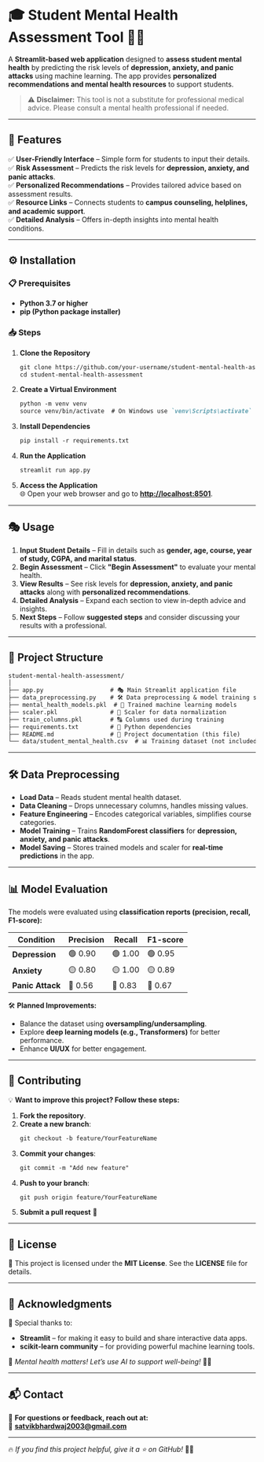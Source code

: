 # 🎓 Student Mental Health Assessment Tool 🧠💙  

A **Streamlit-based web application** designed to **assess student mental health** by predicting the risk levels of **depression, anxiety, and panic attacks** using machine learning. The app provides **personalized recommendations and mental health resources** to support students.  

> ⚠️ **Disclaimer:** This tool is not a substitute for professional medical advice. Please consult a mental health professional if needed.

---

## 📌 Features  

✅ **User-Friendly Interface** – Simple form for students to input their details.  
✅ **Risk Assessment** – Predicts the risk levels for **depression, anxiety, and panic attacks**.  
✅ **Personalized Recommendations** – Provides tailored advice based on assessment results.  
✅ **Resource Links** – Connects students to **campus counseling, helplines, and academic support**.  
✅ **Detailed Analysis** – Offers in-depth insights into mental health conditions.  

---

## ⚙️ Installation  

### 📋 Prerequisites  

- **Python 3.7 or higher**  
- **pip (Python package installer)**  

### 📥 Steps  

1. **Clone the Repository**  
   ```markdown
   git clone https://github.com/your-username/student-mental-health-assessment.git
   cd student-mental-health-assessment
   ```

2. **Create a Virtual Environment**  
   ```markdown
   python -m venv venv
   source venv/bin/activate  # On Windows use `venv\Scripts\activate`
   ```

3. **Install Dependencies**  
   ```markdown
   pip install -r requirements.txt
   ```

4. **Run the Application**  
   ```markdown
   streamlit run app.py
   ```

5. **Access the Application**  
   🌐 Open your web browser and go to **[http://localhost:8501](http://localhost:8501)**.  

---

## 🎭 Usage  

1. **Input Student Details** – Fill in details such as **gender, age, course, year of study, CGPA, and marital status**.  
2. **Begin Assessment** – Click **"Begin Assessment"** to evaluate your mental health.  
3. **View Results** – See risk levels for **depression, anxiety, and panic attacks** along with **personalized recommendations**.  
4. **Detailed Analysis** – Expand each section to view in-depth advice and insights.  
5. **Next Steps** – Follow **suggested steps** and consider discussing your results with a professional.  

---

## 📂 Project Structure  

```markdown
student-mental-health-assessment/
│
├── app.py                   # 🎭 Main Streamlit application file
├── data_preprocessing.py    # 🛠️ Data preprocessing & model training script
├── mental_health_models.pkl  # 🧠 Trained machine learning models
├── scaler.pkl               # 🔄 Scaler for data normalization
├── train_columns.pkl        # 🔠 Columns used during training
├── requirements.txt         # 📌 Python dependencies
├── README.md                # 📖 Project documentation (this file)
└── data/student_mental_health.csv  # 📊 Training dataset (not included in repo)
```

---

## 🛠️ Data Preprocessing  

- **Load Data** – Reads student mental health dataset.  
- **Data Cleaning** – Drops unnecessary columns, handles missing values.  
- **Feature Engineering** – Encodes categorical variables, simplifies course categories.  
- **Model Training** – Trains **RandomForest classifiers** for **depression, anxiety, and panic attacks**.  
- **Model Saving** – Stores trained models and scaler for **real-time predictions** in the app.  

---

## 📊 Model Evaluation  

The models were evaluated using **classification reports (precision, recall, F1-score):**  

| Condition       | Precision | Recall | F1-score |
|----------------|----------|--------|----------|
| **Depression** | 🟢 0.90  | 🟢 1.00 | 🟢 0.95 |
| **Anxiety**    | 🟡 0.80  | 🟡 1.00 | 🟡 0.89 |
| **Panic Attack** | 🔴 0.56  | 🔴 0.83 | 🔴 0.67 |

🛠️ **Planned Improvements:**  
- Balance the dataset using **oversampling/undersampling**.  
- Explore **deep learning models (e.g., Transformers)** for better performance.  
- Enhance **UI/UX** for better engagement.  

---

## 🤝 Contributing  

💡 **Want to improve this project? Follow these steps:**  

1. **Fork the repository**.  
2. **Create a new branch**:  
   ```markdown
   git checkout -b feature/YourFeatureName
   ```
3. **Commit your changes**:  
   ```markdown
   git commit -m "Add new feature"
   ```
4. **Push to your branch**:  
   ```markdown
   git push origin feature/YourFeatureName
   ```
5. **Submit a pull request** 🚀  

---

## 📜 License  

📄 This project is licensed under the **MIT License**. See the **LICENSE** file for details.  

---

## 🙏 Acknowledgments  

💙 Special thanks to:  
- **Streamlit** – for making it easy to build and share interactive data apps.  
- **scikit-learn community** – for providing powerful machine learning tools.  

📢 *Mental health matters! Let’s use AI to support well-being!* 💙🚀  

---

## 📬 Contact  

📧 **For questions or feedback, reach out at:**  
📩 **satvikbhardwaj2003@gmail.com**  

---

🔥 *If you find this project helpful, give it a ⭐ on GitHub!* 🚀🎉  

